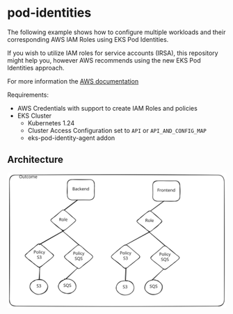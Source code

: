 # pod-identities

The following example shows how to configure multiple workloads and their corresponding AWS IAM Roles using EKS Pod Identities. 

If you wish to utilize IAM roles for service accounts (IRSA), this repository might help you, however AWS recommends using the new EKS Pod Identities approach.

For more information the [AWS documentation](https://aws.amazon.com/blogs/aws/amazon-eks-pod-identity-simplifies-iam-permissions-for-applications-on-amazon-eks-clusters/)

Requirements:
* AWS Credentials with support to create IAM Roles and policies
* EKS Cluster
    * Kubernetes 1.24
    * Cluster Access Configuration set to `API` or `API_AND_CONFIG_MAP`
    * eks-pod-identity-agent addon

## Architecture
![Humanitec EKS SVG](architecture.svg)
